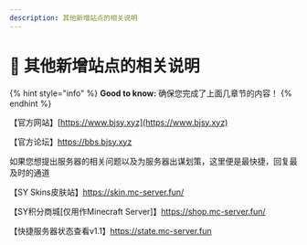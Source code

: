 ```yaml
---
description: 其他新增站点的相关说明
---
```


# 🎨 其他新增站点的相关说明

{% hint style="info" %}
**Good to know:** 确保您完成了上面几章节的内容！
{% endhint %}

&#x20; 【官方网站】[https://www.bjsy.xyz](https://www.bjsy.xyz)

&#x20; 【官方论坛】https://bbs.bjsy.xyz

如果您想提出服务器的相关问题以及为服务器出谋划策，这里便是最快捷，回复最及时的通道

&#x20; 【SY Skins皮肤站】https://skin.mc-server.fun/

&#x20; 【SY积分商城\[仅用作Minecraft Server]】https://shop.mc-server.fun/

&#x20; 【快捷服务器状态查看v1.1】https://state.mc-server.fun


